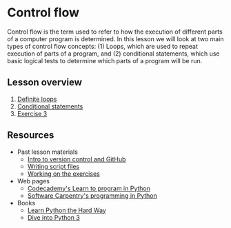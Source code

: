 # Control flow
Control flow is the term used to refer to how the execution of different parts of a computer program is determined.
In this lesson we will look at two main types of control flow concepts: (1) Loops, which are used to repeat execution of parts of a program, and (2) conditional statements, which use basic logical tests to determine which parts of a program will be run.

## Lesson overview 

1. [Definite loops](Lesson/for-loops.md)
2. [Conditional statements](Lesson/conditional-statements.md)
3. [Exercise 3](https://classroom.github.com/assignment-invitations/f8a6eacb78c2f06f8834b391d129a6ab)

## Resources
- Past lesson materials
  - [Intro to version control and GitHub](https://github.com/Python-for-geo-people/Diving-into-Python/tree/master/Lesson/intro-to-GitHub.md)
  - [Writing script files](https://github.com/Python-for-geo-people/Diving-into-Python/tree/master/Lesson/writing-scripts.md)
  - [Working on the exercises](https://github.com/Python-for-geo-people/Diving-into-Python/tree/master/Lesson/working-on-assignment.md)
- Web pages
  - [Codecademy's Learn to program in Python](https://www.codecademy.com/learn/python)
  - [Software Carpentry's programming in Python](https://swcarpentry.github.io/python-novice-inflammation/)
- Books
  - [Learn Python the Hard Way](http://learnpythonthehardway.org/book/)
  - [Dive into Python 3](http://www.diveinto.org/python3/)
